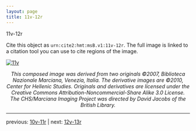 ```yaml
---
layout: page
title: 11v-12r
---
```


11v-12r

Cite this object as `urn:cite2:hmt:msB.v1:11v-12r`. The full image is linked to a citation tool you can use to cite regions of the image.

[![11v](http://www.homermultitext.org/iipsrv?IIIF=/project/homer/pyramidal/deepzoom/hmt/vbbifolio/v1/vb_11v_12r.tif/full/800,/0/default.jpg)](http://www.homermultitext.org/ict2/?urn=urn:cite2:hmt:vbbifolio.v1:vb_11v_12r) 

<p style="text-align: center; font-style: italic;">This composed image was derived from two originals ©2007, Biblioteca Nazionale Marciana, Venezia, Italia. The derivative images are ©2010, Center for Hellenic Studies. Originals and derivatives are licensed under the Creative Commons Attribution-Noncommercial-Share Alike 3.0 License. The CHS/Marciana Imaging Project was directed by David Jacobs of the British Library.</p>

---

previous: [10v-11r](../10v-11r/) | next: [12v-13r](../12v-13r/)